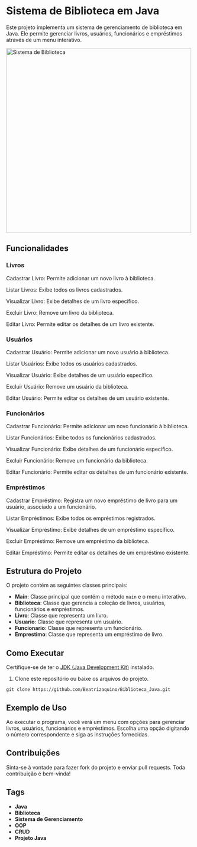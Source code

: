 <h1>Sistema de Biblioteca em Java</h1>
<p>Este projeto implementa um sistema de gerenciamento de biblioteca em Java. Ele permite gerenciar livros, usuários, funcionários e empréstimos através de um menu interativo.</p>
<img src="assets/study.png" alt="Sistema de Biblioteca" width="500" />
<h2>Funcionalidades</h2>
<strong><h3>Livros</h3></strong>

<p>Cadastrar Livro: Permite adicionar um novo livro à biblioteca.</p>
<p>Listar Livros: Exibe todos os livros cadastrados.</p>
<p>Visualizar Livro: Exibe detalhes de um livro específico.</p>
<p>Excluir Livro: Remove um livro da biblioteca.</p>
<p>Editar Livro: Permite editar os detalhes de um livro existente.</p>
<strong><h3>Usuários</h3></strong>

<p>Cadastrar Usuário: Permite adicionar um novo usuário à biblioteca.</p>
<p>Listar Usuários: Exibe todos os usuários cadastrados.</p>
<p>Visualizar Usuário: Exibe detalhes de um usuário específico.</p>
<p>Excluir Usuário: Remove um usuário da biblioteca.</p>
<p>Editar Usuário: Permite editar os detalhes de um usuário existente.</p>
<strong><h3>Funcionários</h3></strong>

<p>Cadastrar Funcionário: Permite adicionar um novo funcionário à biblioteca.</p>
<p>Listar Funcionários: Exibe todos os funcionários cadastrados.</p>
<p>Visualizar Funcionário: Exibe detalhes de um funcionário específico.</p>
<p>Excluir Funcionário: Remove um funcionário da biblioteca.</p>
<p>Editar Funcionário: Permite editar os detalhes de um funcionário existente.</p>
<strong><h3>Empréstimos</h3></strong>

<p>Cadastrar Empréstimo: Registra um novo empréstimo de livro para um usuário, associado a um funcionário.</p>
<p>Listar Empréstimos: Exibe todos os empréstimos registrados.</p>
<p>Visualizar Empréstimo: Exibe detalhes de um empréstimo específico.</p>
<p>Excluir Empréstimo: Remove um empréstimo da biblioteca.</p>
<p>Editar Empréstimo: Permite editar os detalhes de um empréstimo existente.</p>
<h2>Estrutura do Projeto</h2>
<p>O projeto contém as seguintes classes principais:</p>
<ul>
  <li><strong>Main</strong>: Classe principal que contém o método <code>main</code> e o menu interativo.</li>
  <li><strong>Biblioteca</strong>: Classe que gerencia a coleção de livros, usuários, funcionários e empréstimos.</li>
  <li><strong>Livro</strong>: Classe que representa um livro.</li>
  <li><strong>Usuario</strong>: Classe que representa um usuário.</li>
  <li><strong>Funcionario</strong>: Classe que representa um funcionário.</li>
  <li><strong>Emprestimo</strong>: Classe que representa um empréstimo de livro.</li>
</ul>
<h2>Como Executar</h2>
<p>Certifique-se de ter o <a href="https://www.oracle.com/java/technologies/javase-jdk11-downloads.html">JDK (Java Development Kit)</a> instalado.</p>
<ol>
  <li>Clone este repositório ou baixe os arquivos do projeto.</li>
</ol>
<pre><code>git clone https://github.com/Beatrizaquino/Biblioteca_Java.git
</code></pre>
<h2>Exemplo de Uso</h2>
<p>Ao executar o programa, você verá um menu com opções para gerenciar livros, usuários, funcionários e empréstimos. Escolha uma opção digitando o número correspondente e siga as instruções fornecidas.</p>
<h2>Contribuições</h2>
<p>Sinta-se à vontade para fazer fork do projeto e enviar pull requests. Toda contribuição é bem-vinda!</p>
<h2>Tags</h2>
<ul>
  <li><strong>Java</strong></li>
  <li><strong>Biblioteca</strong></li>
  <li><strong>Sistema de Gerenciamento</strong></li>
  <li><strong>OOP</strong></li>
  <li><strong>CRUD</strong></li>
  <li><strong>Projeto Java</strong></li>
</ul>
